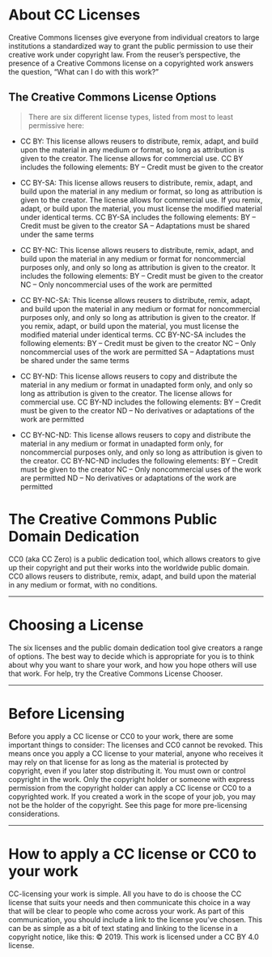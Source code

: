 # About CC Licenses

Creative Commons licenses give everyone from individual creators to large institutions a standardized way to grant the public permission to use their creative work under copyright law. From the reuser’s perspective, the presence of a Creative Commons license on a copyrighted work answers the question, “What can I do with this work?” 

## The Creative Commons License Options

> There are six different license types, listed from most to least permissive here:
- CC BY: This license allows reusers to distribute, remix, adapt, and build upon the material in any medium or format, so long as attribution is given to the creator. The license allows for commercial use.
CC BY includes the following elements:
BY   – Credit must be given to the creator
 
- CC BY-SA: This license allows reusers to distribute, remix, adapt, and build upon the material in any medium or format, so long as attribution is given to the creator. The license allows for commercial use. If you remix, adapt, or build upon the material, you must license the modified material under identical terms.
CC BY-SA includes the following elements:
BY   – Credit must be given to the creator
SA   – Adaptations must be shared under the same terms
 
- CC BY-NC: This license allows reusers to distribute, remix, adapt, and build upon the material in any medium or format for noncommercial purposes only, and only so long as attribution is given to the creator. 
It includes the following elements:
BY   – Credit must be given to the creator
NC   – Only noncommercial uses of the work are permitted
 
- CC BY-NC-SA: This license allows reusers to distribute, remix, adapt, and build upon the material in any medium or format for noncommercial purposes only, and only so long as attribution is given to the creator. If you remix, adapt, or build upon the material, you must license the modified material under identical terms. 
CC BY-NC-SA includes the following elements:
BY   – Credit must be given to the creator
NC   – Only noncommercial uses of the work are permitted
SA   – Adaptations must be shared under the same terms
 
- CC BY-ND: This license allows reusers to copy and distribute the material in any medium or format in unadapted form only, and only so long as attribution is given to the creator. The license allows for commercial use. 
CC BY-ND includes the following elements:
BY   – Credit must be given to the creator
ND   – No derivatives or adaptations of the work are permitted
 
- CC BY-NC-ND: This license allows reusers to copy and distribute the material in any medium or format in unadapted form only, for noncommercial purposes only, and only so long as attribution is given to the creator. 
CC BY-NC-ND includes the following elements:
BY   – Credit must be given to the creator
NC   – Only noncommercial uses of the work are permitted
ND   – No derivatives or adaptations of the work are permitted

# The Creative Commons Public Domain Dedication 
 CC0 (aka CC Zero) is a public dedication tool, which allows creators to give up their copyright and put their works into the worldwide public domain. CC0 allows reusers to distribute, remix, adapt, and build upon the material in any medium or format, with no conditions.
________________________________________

# Choosing a License 
The six licenses and the public domain dedication tool give creators a range of options. The best way to decide which is appropriate for you is to think about why you want to share your work, and how you hope others will use that work. 
For help, try the Creative Commons License Chooser.
________________________________________

# Before Licensing
Before you apply a CC license or CC0 to your work, there are some important things to consider: 
The licenses and CC0 cannot be revoked. This means once you apply a CC license to your material, anyone who receives it may rely on that license for as long as the material is protected by copyright, even if you later stop distributing it.
You must own or control copyright in the work. Only the copyright holder or someone with express permission from the copyright holder can apply a CC license or CC0 to a copyrighted work. If you created a work in the scope of your job, you may not be the holder of the copyright. 
See this page for more pre-licensing considerations. 
________________________________________

# How to apply a CC license or CC0 to your work
CC-licensing your work is simple. All you have to do is choose the CC license that suits your needs and then communicate this choice in a way that will be clear to people who come across your work. As part of this communication, you should include a link to the license you’ve chosen.
This can be as simple as a bit of text stating and linking to the license in a copyright notice, like this: 
© 2019. This work is licensed under a CC BY 4.0 license. 

